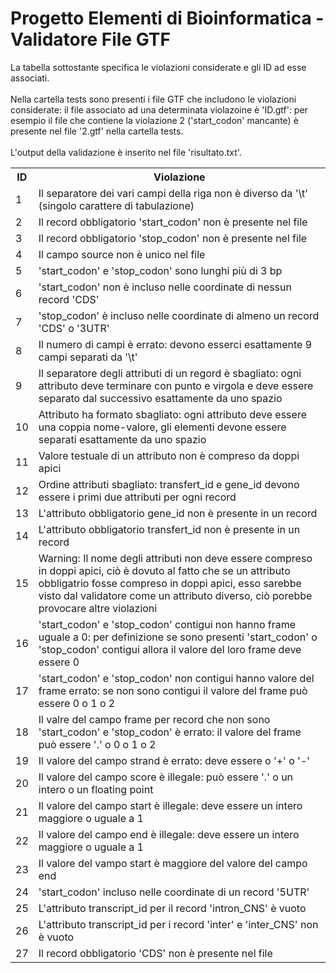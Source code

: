 # Progetto Elementi di Bioinformatica - Validatore File GTF

La tabella sottostante specifica le violazioni considerate e gli ID ad esse associati.<br /><br />
Nella cartella tests sono presenti i file GTF che includono le violazioni considerate: il file associato ad una determinata violazoine è 'ID.gtf':
  per esempio il file che contiene la violazione 2 ('start_codon' mancante) è presente nel file '2.gtf' nella cartella tests.<br /><br />
L'output della validazione è inserito nel file 'risultato.txt'. <br />


<table>
  <tr><th>ID</th><th>Violazione</th></tr>
  <tr><td>1</td><td>Il separatore dei vari campi della riga non è diverso da '\t' (singolo carattere di tabulazione)</td></tr>
  <tr><td>2</td><td>Il record obbligatorio 'start_codon' non è presente nel file</td></tr>
  <tr><td>3</td><td>Il record obbligatorio 'stop_codon' non è presente nel file</td></tr>
  <tr><td>4</td><td>Il campo source non è unico nel file</td></tr>
  <tr><td>5</td><td>'start_codon' e 'stop_codon' sono lunghi più di 3 bp</td></tr>
  <tr><td>6</td><td>'start_codon' non è incluso nelle coordinate di nessun record 'CDS'</td></tr>
  <tr><td>7</td><td>'stop_codon' è incluso nelle coordinate di almeno un record 'CDS' o '3UTR'</td></tr>
  <tr><td>8</td><td>Il numero di campi è errato: devono esserci esattamente 9 campi separati da '\t'</td></tr>
  <tr><td>9</td><td>Il separatore degli attributi di un regord è sbagliato: ogni attributo deve terminare con punto e virgola e deve essere separato dal successivo esattamente da uno spazio</td></tr>
  <tr><td>10</td><td>Attributo ha formato sbagliato: ogni attributo deve essere una coppia nome-valore, gli elementi devone essere separati esattamente da uno spazio</td></tr>
  <tr><td>11</td><td>Valore testuale di un attributo non è compreso da doppi apici</td></tr>
  <tr><td>12</td><td>Ordine attributi sbagliato: transfert_id e gene_id devono essere i primi due attributi per ogni record</td></tr>
  <tr><td>13</td><td>L'attributo obbligatorio gene_id non è presente in un record</td></tr>
  <tr><td>14</td><td>L'attributo obbligatorio transfert_id non è presente in un record</td></tr>
  <tr><td>15</td><td>Warning: Il nome degli attributi non deve essere compreso in doppi apici, ciò è dovuto al fatto che se un attributo obbligatrio fosse compreso in doppi apici, esso sarebbe visto dal validatore come un attributo diverso, ciò porebbe provocare altre violazioni</td></tr>
  <tr><td>16</td><td>'start_codon' e 'stop_codon' contigui non hanno frame uguale a 0: per definizione se sono presenti 'start_codon' o 'stop_codon' contigui allora il valore del loro frame deve essere 0</td></tr>
  <tr><td>17</td><td>'start_codon' e 'stop_codon' non contigui hanno valore del frame errato: se non sono contigui il valore del frame può essere 0 o 1 o 2</td></tr>
  <tr><td>18</td><td>Il valre del campo frame per record che non sono 'start_codon' e 'stop_codon' è errato: il valore del frame può essere '.' o 0 o 1 o 2</td></tr>
  <tr><td>19</td><td>Il valore del campo strand è errato: deve essere o '+' o '-'</td></tr>
  <tr><td>20</td><td>Il valore del campo score è illegale: può essere '.' o un intero o un floating point</td></tr>
  <tr><td>21</td><td>Il valore del campo start è illegale: deve essere un intero maggiore o uguale a 1</td></tr>
  <tr><td>22</td><td>Il valore del campo end è illegale: deve essere un intero maggiore o uguale a 1</td></tr>
  <tr><td>23</td><td>Il valore del vampo start è maggiore del valore del campo end</td></tr>
  <tr><td>24</td><td>'start_codon' incluso nelle coordinate di un record '5UTR'</td></tr>
  <tr><td>25</td><td>L'attributo transcript_id per il record 'intron_CNS' è vuoto</td></tr>
  <tr><td>26</td><td>L'attributo transcript_id per i record 'inter' e 'inter_CNS' non è vuoto</td></tr>
  <tr><td>27</td><td>Il record obbligatorio 'CDS' non è presente nel file</td></tr>
</table>
